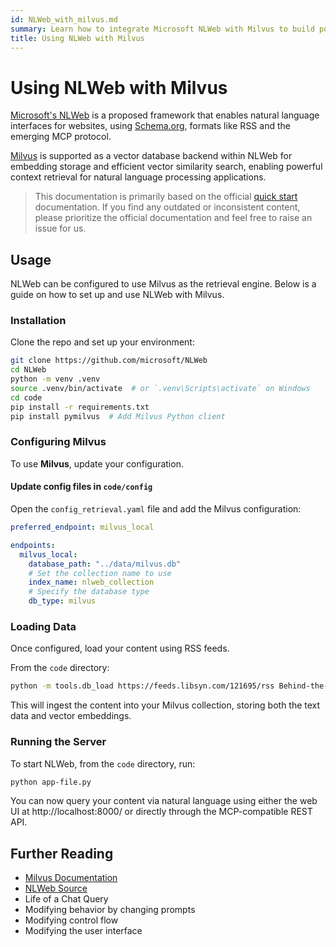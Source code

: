 ```yaml
---
id: NLWeb_with_milvus.md
summary: Learn how to integrate Microsoft NLWeb with Milvus to build powerful natural language interfaces for websites. This tutorial demonstrates how to leverage Milvus' vector database capabilities for efficient semantic search, embedding storage, and context retrieval in NLWeb applications.
title: Using NLWeb with Milvus
---
```


# Using NLWeb with Milvus

[Microsoft's NLWeb](https://github.com/microsoft/NLWeb) is a proposed framework that enables natural language interfaces for websites, using [Schema.org](https://schema.org/), formats like RSS and the emerging MCP protocol.

[Milvus](https://milvus.io/) is supported as a vector database backend within NLWeb for embedding storage and efficient vector similarity search, enabling powerful context retrieval for natural language processing applications.

> This documentation is primarily based on the official [quick start](https://github.com/microsoft/NLWeb/blob/main/HelloWorld.md) documentation. If you find any outdated or inconsistent content, please prioritize the official documentation and feel free to raise an issue for us.

## Usage

NLWeb can be configured to use Milvus as the retrieval engine. Below is a guide on how to set up and use NLWeb with Milvus.

### Installation

Clone the repo and set up your environment:

```bash
git clone https://github.com/microsoft/NLWeb
cd NLWeb
python -m venv .venv
source .venv/bin/activate  # or `.venv\Scripts\activate` on Windows
cd code
pip install -r requirements.txt
pip install pymilvus  # Add Milvus Python client
```

### Configuring Milvus

To use **Milvus**, update your configuration.


#### Update config files in `code/config`

Open the `config_retrieval.yaml` file and add the Milvus configuration:

```yaml
preferred_endpoint: milvus_local

endpoints:
  milvus_local:
    database_path: "../data/milvus.db"
    # Set the collection name to use
    index_name: nlweb_collection
    # Specify the database type
    db_type: milvus
```

### Loading Data

Once configured, load your content using RSS feeds.

From the `code` directory:

```bash
python -m tools.db_load https://feeds.libsyn.com/121695/rss Behind-the-Tech
```

This will ingest the content into your Milvus collection, storing both the text data and vector embeddings.

### Running the Server

To start NLWeb, from the `code` directory, run:

```bash
python app-file.py
```

You can now query your content via natural language using either the web UI at http://localhost:8000/ or directly through the MCP-compatible REST API.

## Further Reading

* [Milvus Documentation](https://milvus.io/docs)
* [NLWeb Source](https://github.com/microsoft/NLWeb)
* Life of a Chat Query
* Modifying behavior by changing prompts
* Modifying control flow
* Modifying the user interface 